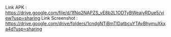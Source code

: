 Link APK : https://drive.google.com/file/d/1fNq2NAPZS_yE8b2L1ODTyBWeajyRDue5/view?usp=sharing
Link Screenshot : https://drive.google.com/drive/folders/1cndgNTjBmTlDatbcuYTAvBhymuXkxa4d?usp=sharing
